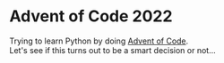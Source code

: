 # Advent of Code 2022

Trying to learn Python by doing [Advent of Code](https://adventofcode.com/).  
Let's see if this turns out to be a smart decision or not...
